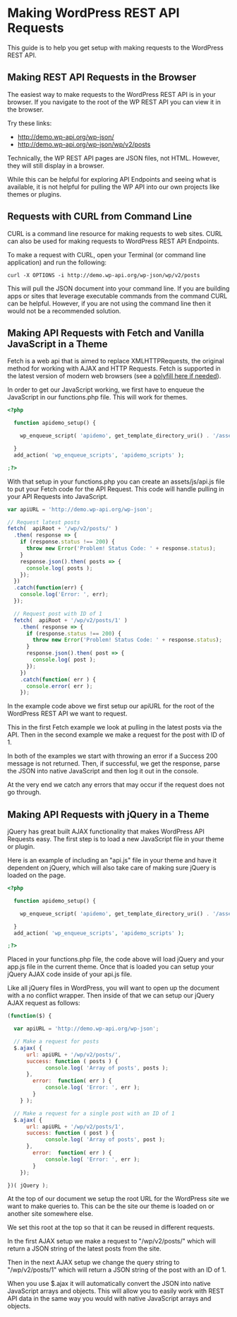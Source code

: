 # Making WordPress REST API Requests

This guide is to help you get setup with making requests to the WordPress REST API.

## Making REST API Requests in the Browser

The easiest way to make requests to the WordPress REST API is in your browser.  If you navigate to the root of the WP REST API you can view it in the browser.

Try these links:

- http://demo.wp-api.org/wp-json/
- http://demo.wp-api.org/wp-json/wp/v2/posts

Technically, the WP REST API pages are JSON files, not HTML. However, they will still display in a browser.

While this can be helpful for exploring API Endpoints and seeing what is available, it is not helpful for pulling the WP API into our own projects like themes or plugins.

## Requests with CURL from Command Line

CURL is a command line resource for making requests to web sites.  CURL can also be used for making requests to WordPress REST API Endpoints.

To make a request with CURL, open your Terminal (or command line application) and run the following:

```
curl -X OPTIONS -i http://demo.wp-api.org/wp-json/wp/v2/posts
```

This will pull the JSON document into your command line.  If you are building apps or sites that leverage executable commands from the command CURL can be helpful.  However, if you are not using the command line then it would not be a recommended solution.

## Making API Requests with Fetch and Vanilla JavaScript in a Theme

Fetch is a web api that is aimed to replace XMLHTTPRequests, the original method for working with AJAX and HTTP Requests.  Fetch is supported in the latest version of modern web browsers (see a [polyfill here if needed](https://www.npmjs.com/package/whatwg-fetch)).

In order to get our JavaScript working, we first have to enqueue the JavaScript in our functions.php file.  This will work for themes.  

```php
<?php

  function apidemo_setup() {

    wp_enqueue_script( 'apidemo', get_template_directory_uri() . '/assets/js/api.js', array('jquery'), null, true );

  }
  add_action( 'wp_enqueue_scripts', 'apidemo_scripts' );

;?>
```

With that setup in your functions.php you can create an assets/js/api.js file to put your Fetch code for the API Request.  This code will handle pulling in your API Requests into JavaScript.

```js
var apiURL = 'http://demo.wp-api.org/wp-json';

// Request latest posts
fetch(  apiRoot + '/wp/v2/posts/' )
  .then( response => {
    if (response.status !== 200) {
      throw new Error('Problem! Status Code: ' + response.status);
    }
    response.json().then( posts => {
      console.log( posts );
    });
  })
  .catch(function(err) {
    console.log('Error: ', err);
  });

  // Request post with ID of 1
  fetch(  apiRoot + '/wp/v2/posts/1' )
    .then( response => {
      if (response.status !== 200) {
        throw new Error('Problem! Status Code: ' + response.status);
      }
      response.json().then( post => {
        console.log( post );
      });
    })
    .catch(function( err ) {
      console.error( err );
    });


```

In the example code above we first setup our apiURL for the root of the WordPress REST API we want to request.

This in the first Fetch example we look at pulling in the latest posts via the API.  Then in the second example we make a request for the post with ID of 1.

In both of the examples we start with throwing an error if a Success 200 message is not returned.  Then, if successful, we get the response, parse the JSON into native JavaScript and then log it out in the console.

At the very end we catch any errors that may occur if the request does not go through.


## Making API Requests with jQuery in a Theme

jQuery has great built AJAX functionality that makes WordPress API Requests easy.  The first step is to load a new JavaScript file in your theme or plugin.

Here is an example of including an "api.js" file in your theme and have it dependent on jQuery, which will also take care of making sure jQuery is loaded on the page.

```php
<?php

  function apidemo_setup() {

    wp_enqueue_script( 'apidemo', get_template_directory_uri() . '/assets/js/api.js', array('jquery'), null, true );

  }
  add_action( 'wp_enqueue_scripts', 'apidemo_scripts' );

;?>
```


Placed in your functions.php file, the code above will load jQuery and your app.js file in the current theme.  Once that is loaded you can setup your jQuery AJAX code inside of your api.js file.

Like all jQuery files in WordPress, you will want to open up the document with a no conflict wrapper.  Then inside of that we can setup our jQuery AJAX request as follows:

```js
(function($) {

  var apiURL = 'http://demo.wp-api.org/wp-json';

  // Make a request for posts
  $.ajax( {
	  url: apiURL + '/wp/v2/posts/',
	  success: function ( posts ) {
			console.log( 'Array of posts', posts );
	  },
		error:  function( err ) {
			console.log( 'Error: ', err );
		}
	} );

  // Make a request for a single post with an ID of 1
  $.ajax( {
	  url: apiURL + '/wp/v2/posts/1',
	  success: function ( post ) {
			console.log( 'Array of posts', post );
	  },
		error:  function( err ) {
			console.log( 'Error: ', err );
		}
	});

})( jQuery );
```

At the top of our document we setup the root URL for the WordPress site we want to make queries to.  This can be the site our theme is loaded on or another site somewhere else.

We set this root at the top so that it can be reused in different requests.

In the first AJAX setup we make a request to "/wp/v2/posts/" which will return a JSON string of the latest posts from the site.

Then in the next AJAX setup we change the query string to "/wp/v2/posts/1" which will return a JSON string of the post with an ID of 1.

When you use $.ajax it will automatically convert the JSON into native JavaScript arrays and objects.  This will allow you to easily work with REST API data in the same way you would with native JavaScript arrays and objects.
